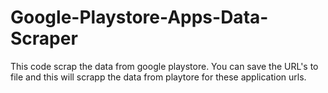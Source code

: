 # Google-Playstore-Apps-Data-Scraper
This code scrap the data from google playstore. You can save the URL's to file and this will scrapp the data from playtore for these application urls.
